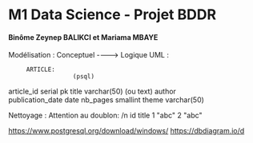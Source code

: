 # M1 Data Science - Projet BDDR

#### Binôme Zeynep BALIKCI et Mariama MBAYE


Modélisation : Conceptuel ----> Logique
UML :

         ARTICLE:     
                      (psql)
article_id            serial                  pk
title                 varchar(50)  (ou text)
author                
publication_date      date
nb_pages              smallint
theme                 varchar(50)      


Nettoyage : Attention au doublon: /n
id     title
1      "abc"
2      "abc"


https://www.postgresql.org/download/windows/
https://dbdiagram.io/d
